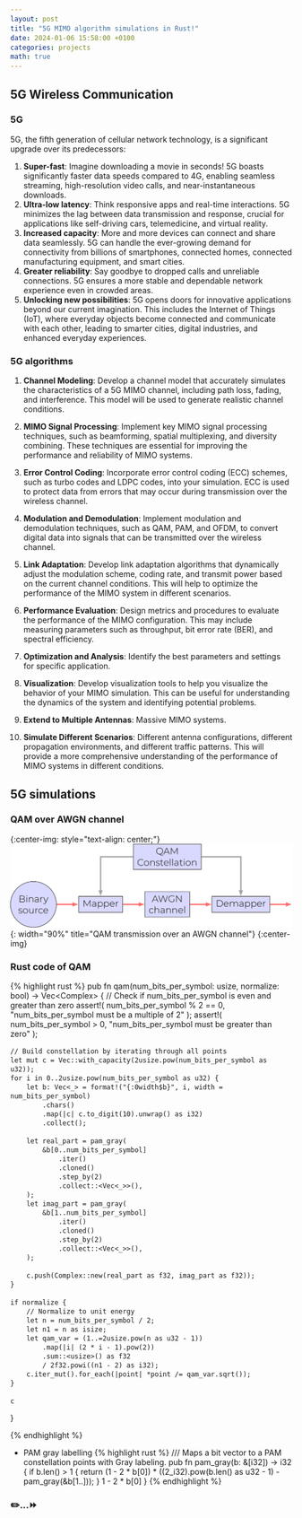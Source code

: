 ```yaml
---
layout: post
title: "5G MIMO algorithm simulations in Rust!"
date: 2024-01-06 15:58:00 +0100
categories: projects
math: true
---
```


## 5G Wireless Communication
### 5G
5G, the fifth generation of cellular network technology, is a significant upgrade over its predecessors:

1. **Super-fast**: Imagine downloading a movie in seconds! 5G boasts significantly faster data speeds compared to 4G, enabling seamless streaming, high-resolution video calls, and near-instantaneous downloads.
1. **Ultra-low latency**: Think responsive apps and real-time interactions. 5G minimizes the lag between data transmission and response, crucial for applications like self-driving cars, telemedicine, and virtual reality.
1. **Increased capacity**: More and more devices can connect and share data seamlessly. 5G can handle the ever-growing demand for connectivity from billions of smartphones, connected homes, connected manufacturing equipment, and smart cities.
1. **Greater reliability**: Say goodbye to dropped calls and unreliable connections. 5G ensures a more stable and dependable network experience even in crowded areas.
1. **Unlocking new possibilities**: 5G opens doors for innovative applications beyond our current imagination. This includes the Internet of Things (IoT), where everyday objects become connected and communicate with each other, leading to smarter cities, digital industries, and enhanced everyday experiences.

### 5G algorithms
1. **Channel Modeling**: Develop a channel model that accurately simulates the characteristics of a 5G MIMO channel, including path loss, fading, and interference. This model will be used to generate realistic channel conditions.


2. **MIMO Signal Processing**: Implement key MIMO signal processing techniques, such as beamforming, spatial multiplexing, and diversity combining. These techniques are essential for improving the performance and reliability of MIMO systems.


3. **Error Control Coding**: Incorporate error control coding (ECC) schemes, such as turbo codes and LDPC codes, into your simulation. ECC is used to protect data from errors that may occur during transmission over the wireless channel.


4. **Modulation and Demodulation**: Implement modulation and demodulation techniques, such as QAM, PAM, and OFDM, to convert digital data into signals that can be transmitted over the wireless channel.


5. **Link Adaptation**: Develop link adaptation algorithms that dynamically adjust the modulation scheme, coding rate, and transmit power based on the current channel conditions. This will help to optimize the performance of the MIMO system in different scenarios.


6. **Performance Evaluation**: Design metrics and procedures to evaluate the performance of the MIMO configuration. This may include measuring parameters such as throughput, bit error rate (BER), and spectral efficiency.


7. **Optimization and Analysis**: Identify the best parameters and settings for specific application.


8. **Visualization**: Develop visualization tools to help you visualize the behavior of your MIMO simulation. This can be useful for understanding the dynamics of the system and identifying potential problems.


9. **Extend to Multiple Antennas**: Massive MIMO systems.


10. **Simulate Different Scenarios**: Different antenna configurations, different propagation environments, and different traffic patterns. This will provide a more comprehensive understanding of the performance of MIMO systems in different conditions.

## 5G simulations
### QAM over AWGN channel
{:center-img: style="text-align: center;"}
![QAM over AWGN](/images/awgn_channel_transmission.png){: width="90%" title="QAM transmission over an AWGN channel"}
{:center-img}

### Rust code of QAM

{% highlight rust %}
pub fn qam(num_bits_per_symbol: usize, normalize: bool) -> Vec<Complex<f32>> {
    // Check if num_bits_per_symbol is even and greater than zero
    assert!(
        num_bits_per_symbol % 2 == 0,
        "num_bits_per_symbol must be a multiple of 2"
    );
    assert!(
        num_bits_per_symbol > 0,
        "num_bits_per_symbol must be greater than zero"
    );

    // Build constellation by iterating through all points
    let mut c = Vec::with_capacity(2usize.pow(num_bits_per_symbol as u32));
    for i in 0..2usize.pow(num_bits_per_symbol as u32) {
        let b: Vec<_> = format!("{:0width$b}", i, width = num_bits_per_symbol)
            .chars()
            .map(|c| c.to_digit(10).unwrap() as i32)
            .collect();

        let real_part = pam_gray(
            &b[0..num_bits_per_symbol]
                .iter()
                .cloned()
                .step_by(2)
                .collect::<Vec<_>>(),
        );
        let imag_part = pam_gray(
            &b[1..num_bits_per_symbol]
                .iter()
                .cloned()
                .step_by(2)
                .collect::<Vec<_>>(),
        );

        c.push(Complex::new(real_part as f32, imag_part as f32));
    }

    if normalize {
        // Normalize to unit energy
        let n = num_bits_per_symbol / 2;
        let n1 = n as isize;
        let qam_var = (1..=2usize.pow(n as u32 - 1))
            .map(|i| (2 * i - 1).pow(2))
            .sum::<usize>() as f32
            / 2f32.powi((n1 - 2) as i32);
        c.iter_mut().for_each(|point| *point /= qam_var.sqrt());
    }

    c
}

{% endhighlight %}

* PAM gray labelling
{% highlight rust %}
/// Maps a bit vector to a PAM constellation points with Gray labeling.
pub fn pam_gray(b: &[i32]) -> i32 {
    if b.len() > 1 {
        return (1 - 2 * b[0]) * ((2_i32).pow(b.len() as u32 - 1) - pam_gray(&b[1..]));
    }
    1 - 2 * b[0]
}
{% endhighlight %}

### **✏️**...⏩
